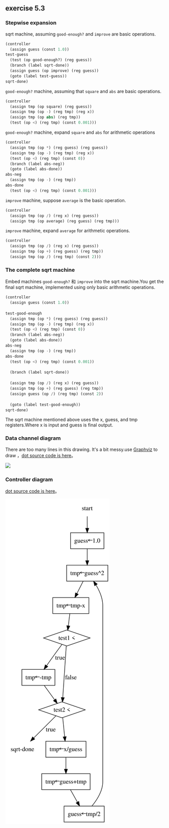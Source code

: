 ## exercise 5.3

### Stepwise expansion

sqrt machine, assuming `good-enough?` and `improve` are basic operations.

``` Scheme
(controller
  (assign guess (const 1.0))
test-guess  
  (test (op good-enough?) (reg guess))
  (branch (label sqrt-done))
  (assign guess (op improve) (reg guess))
  (goto (label test-guess))
sqrt-done)
```

`good-enough?` machine, assuming that `square` and `abs` are basic operations.

``` Scheme
(controller
  (assign tmp (op square) (reg guess))
  (assign tmp (op -) (reg tmp) (reg x))
  (assign tmp (op abs) (reg tmp))
  (test (op <) (reg tmp) (const 0.001)))
```

`good-enough?` machine, expand `square` and `abs` for arithmetic operations

``` Scheme
(controller
  (assign tmp (op *) (reg guess) (reg guess))
  (assign tmp (op -) (reg tmp) (reg x))
  (test (op <) (reg tmp) (const 0))
  (branch (label abs-neg))
  (goto (label abs-done))
abs-neg
  (assign tmp (op -) (reg tmp))
abs-done
  (test (op <) (reg tmp) (const 0.001)))
```

`improve` machine, suppose `average` is the basic operation.

``` Scheme
(controller
  (assign tmp (op /) (reg x) (reg guess))
  (assign tmp (op average) (reg guess) (reg tmp)))
```

`improve` machine, expand `average` for arithmetic operations.

``` Scheme
(controller
  (assign tmp (op /) (reg x) (reg guess))
  (assign tmp (op +) (reg guess) (reg tmp))
  (assign tmp (op /) (reg tmp) (const 2)))
```

### The complete sqrt machine

Embed machines `good-enough?` 和 `improve` into the sqrt machine.You get the final sqrt machine, implemented using only basic arithmetic operations.
``` Scheme
(controller
  (assign guess (const 1.0))
  
test-good-enough
  (assign tmp (op *) (reg guess) (reg guess))
  (assign tmp (op -) (reg tmp) (reg x))
  (test (op <) (reg tmp) (const 0))
  (branch (label abs-neg))
  (goto (label abs-done))
abs-neg
  (assign tmp (op -) (reg tmp))
abs-done
  (test (op <) (reg tmp) (const 0.001))

  (branch (label sqrt-done))
  
  (assign tmp (op /) (reg x) (reg guess))
  (assign tmp (op +) (reg guess) (reg tmp))
  (assign guess (op /) (reg tmp) (const 2))
  
  (goto (label test-good-enough))
sqrt-done)
```

The sqrt machine mentioned above uses the x, guess, and tmp registers.Where x is input and guess is final output.

### Data channel diagram
  
There are too many lines in this drawing. It's a bit messy.use [Graphviz](http://dreampuf.github.io/GraphvizOnline) to draw ，[dot source code is here](./exercise_5_3_datapath.dot)。

<img src="./exercise_5_3_datapath.svg"/>

### Controller diagram

[dot source code is here](./exercise_5_3_ctrl.svg)。

<img src="./exercise_5_3_ctrl.svg"/>
